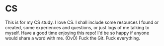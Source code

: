 # CS

This is for my CS study. I love CS.
I shall include some resources I found or created, some experiences and questions, or just logs of me talking to myself.
Have a good time enjoying this repo! I'd be so happy if anyone would share a word with me. (OvO)
Fuck the Git. Fuck everything.